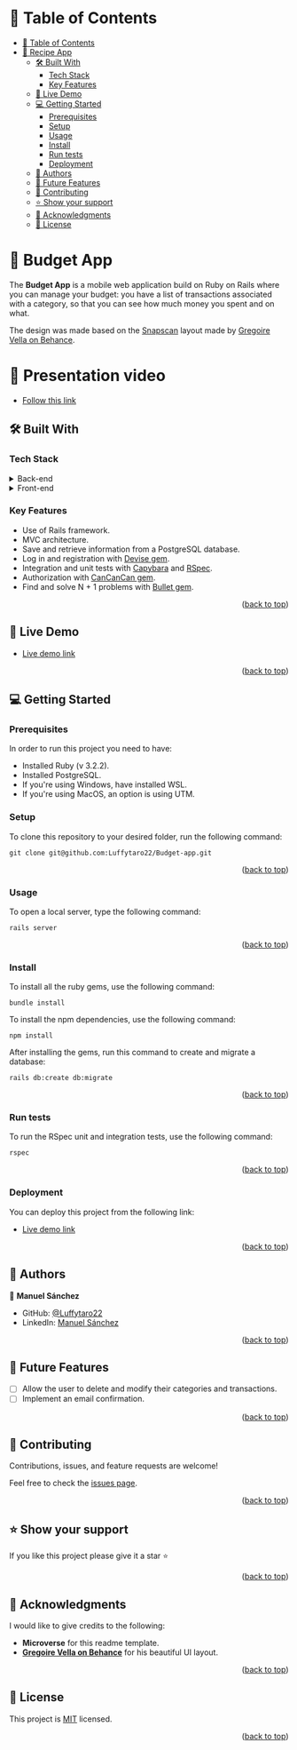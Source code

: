 <a id="readme-top"></a>

<!-- TABLE OF CONTENTS -->

# 📗 Table of Contents

- [📗 Table of Contents](#-table-of-contents)
- [📖 Recipe App ](#-recipe-app-)
  - [🛠 Built With ](#-built-with-)
    - [Tech Stack](#tech-stack)
    - [Key Features](#key-features)
  - [🚀 Live Demo](#live-demo)
  - [💻 Getting Started ](#-getting-started-)
    - [Prerequisites](#prerequisites)
    - [Setup](#setup)
    - [Usage](#usage)
    - [Install](#install)
    - [Run tests](#run-tests)
    - [Deployment](#deployment)
  - [👥 Authors ](#-authors-)
  - [🔭 Future Features ](#-future-features-)
  - [🤝 Contributing ](#-contributing-)
  - [⭐️ Show your support ](#️-show-your-support-)
  - [🙏 Acknowledgments ](#-acknowledgments-)
  - [📝 License ](#-license-)


<!-- PROJECT DESCRIPTION -->

# 📖 Budget App <a id="about-project"></a>

The **Budget App** is a mobile web application build on Ruby on Rails where you can manage your budget: you have a list of transactions associated with a category, so that you can see how much money you spent and on what.

The design was made based on the <a href="https://www.behance.net/gallery/19759151/Snapscan-iOs-design-and-branding">Snapscan</a> layout made by <a href="https://www.behance.net/gregoirevella">Gregoire Vella on Behance</a>.

# 🎥 Presentation video
* [Follow this link](https://drive.google.com/file/d/1sYThPupwEd6hsfnNaWhBPLvemaGte41G/view?usp=sharing)

## 🛠 Built With <a id="built-with"></a>

### Tech Stack

<details>
  <summary>Back-end</summary>
  <ul>
    <li><a href="https://guides.rubyonrails.org/">Ruby on Rails (v 7.0.8)</a></li>
    <li><a href="https://www.postgresql.org/docs/">PostgreSQL</a></li>
  </ul>
</details>

<details>
  <summary>Front-end</summary>
  <ul>
    <li><a href="https://www.w3schools.com/html/">HTML5</a></li>
    <li><a href="https://www.w3schools.com/css/">CSS3</a></li>
    <li><a href="https://www.rubyguides.com/2018/11/ruby-erb-haml-slim/">ERB template</a></li>
    <li><a href="https://developer.mozilla.org/es/docs/Web/JavaScript">JavaScript</a></li>
  </ul>
</details>

<!-- Features -->

### Key Features
* Use of Rails framework.
* MVC architecture.
* Save and retrieve information from a PostgreSQL database.
* Log in and registration with <a href="https://github.com/heartcombo/devise">Devise gem</a>.
* Integration and unit tests with <a href="https://github.com/teamcapybara/capybara">Capybara</a> and <a href="https://github.com/rspec/rspec-rails">RSpec</a>.
* Authorization with <a href="https://github.com/CanCanCommunity/cancancan">CanCanCan gem</a>.
* Find and solve N + 1 problems with <a href="https://github.com/flyerhzm/bullet">Bullet gem</a>.

<p align="right">(<a href="#readme-top">back to top</a>)</p>

<!-- LIVE DEMO -->

## 🚀 Live Demo <a name="live-demo"></a>

* <a href="https://budget--track-10214d6fe65e.herokuapp.com/">Live demo link</a>

<p align="right">(<a href="#readme-top">back to top</a>)</p>

<!-- GETTING STARTED -->

## 💻 Getting Started <a id="getting-started"></a>

### Prerequisites
In order to run this project you need to have:

- Installed Ruby (v 3.2.2).
- Installed PostgreSQL.
- If you're using Windows, have installed WSL.
- If you're using MacOS, an option is using UTM.

### Setup
To clone this repository to your desired folder, run the following command: <br>

```
git clone git@github.com:Luffytaro22/Budget-app.git
```

<p align="right">(<a href="#readme-top">back to top</a>)</p>

### Usage
To open a local server, type the following command:
```
rails server
```

<p align="right">(<a href="#readme-top">back to top</a>)</p>

### Install
To install all the ruby gems, use the following command:
```
bundle install
```
To install the npm dependencies, use the following command:
```
npm install
```
After installing the gems, run this command to create and migrate a database:
```
rails db:create db:migrate
```
<p align="right">(<a href="#readme-top">back to top</a>)</p>

### Run tests
To run the RSpec unit and integration tests, use the following command:
```
rspec
```

<p align="right">(<a href="#readme-top">back to top</a>)</p>

### Deployment
You can deploy this project from the following link:
* <a href="https://budget--track-10214d6fe65e.herokuapp.com/">Live demo link</a>

<p align="right">(<a href="#readme-top">back to top</a>)</p>
<!-- AUTHORS -->

## 👥 Authors <a id="authors"></a>

👤 **Manuel Sánchez**

- GitHub: [@Luffytaro22](https://github.com/Luffytaro22)
- LinkedIn: [Manuel Sánchez](https://www.linkedin.com/in/manuel-alejandro-sanchez-sierra/)


<p align="right">(<a href="#readme-top">back to top</a>)</p>

<!-- FUTURE FEATURES -->

## 🔭 Future Features <a id="future-features"></a>
- [ ] Allow the user to delete and modify their categories and transactions.
- [ ] Implement an email confirmation.
<p align="right">(<a href="#readme-top">back to top</a>)</p>

<!-- CONTRIBUTING -->

## 🤝 Contributing <a id="contributing"></a>

Contributions, issues, and feature requests are welcome!

Feel free to check the [issues page](../../issues/).

<p align="right">(<a href="#readme-top">back to top</a>)</p>

<!-- SUPPORT -->

## ⭐️ Show your support <a id="support"></a>
If you like this project please give it a star ⭐️

<p align="right">(<a href="#readme-top">back to top</a>)</p>

<!-- ACKNOWLEDGEMENTS -->

## 🙏 Acknowledgments <a id="acknowledgements"></a>

I would like to give credits to the following:
* **Microverse** for this readme template.
* **<a href="https://www.behance.net/gregoirevella">Gregoire Vella on Behance</a>** for his beautiful UI layout.
<p align="right">(<a href="#readme-top">back to top</a>)</p>

<!-- LICENSE -->

## 📝 License <a id="license"></a>

This project is [MIT](./LICENSE) licensed.

<p align="right">(<a href="#readme-top">back to top</a>)</p>


